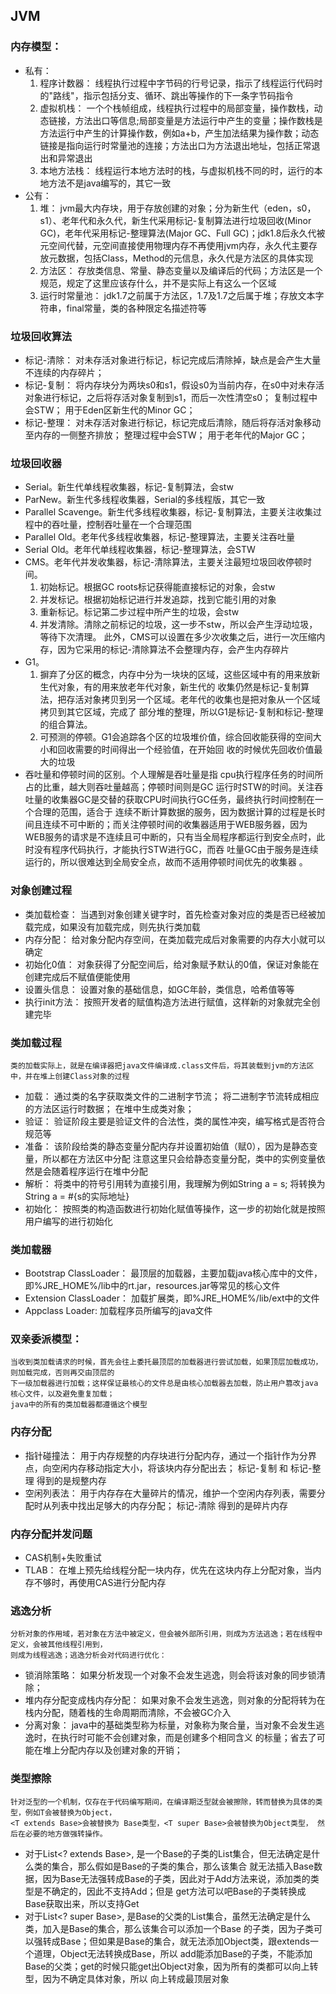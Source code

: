 ## JVM
### 内存模型：
- 私有：
    1. 程序计数器：
        线程执行过程中字节码的行号记录，指示了线程运行代码时的"路线"，指示包括分支、循环、跳出等操作的下一条字节码指令
    2. 虚拟机栈：
        一个个栈帧组成，线程执行过程中的局部变量，操作数栈，动态链接，方法出口等信息;局部变量是方法运行中产生的变量；操作数栈是方法运行中产生的计算操作数，例如a+b，产生加法结果为操作数；动态链接是指向运行时常量池的连接；方法出口为方法退出地址，包括正常退出和异常退出
    3. 本地方法栈：
        线程运行本地方法时的栈，与虚拟机栈不同的时，运行的本地方法不是java编写的，其它一致
- 公有：
    1. 堆：
        jvm最大内存块，用于存放创建的对象；分为新生代（eden，s0，s1）、老年代和永久代，新生代采用标记-复制算法进行垃圾回收(Minor GC)，老年代采用标记-整理算法(Major GC、Full GC)；jdk1.8后永久代被元空间代替，元空间直接使用物理内存不再使用jvm内存，永久代主要存放元数据，包括Class，Method的元信息，永久代是方法区的具体实现
    2. 方法区：
        存放类信息、常量、静态变量以及编译后的代码；方法区是一个规范，规定了这里应该存什么，并不是实际上有这么一个区域
    3. 运行时常量池：
        jdk1.7之前属于方法区，1.7及1.7之后属于堆；存放文本字符串，final常量，类的各种限定名描述符等
        
### 垃圾回收算法
- 标记-清除：
    对未存活对象进行标记，标记完成后清除掉，缺点是会产生大量不连续的内存碎片；
- 标记-复制：
    将内存块分为两块s0和s1，假设s0为当前内存，在s0中对未存活对象进行标记，之后将存活对象复制到s1，而后一次性清空s0；
    复制过程中会STW；
    用于Eden区新生代的Minor GC；
- 标记-整理：
    对未存活对象进行标记，标记完成后清除，随后将存活对象移动至内存的一侧整齐排放；
    整理过程中会STW；
    用于老年代的Major GC；

### 垃圾回收器
- Serial。新生代单线程收集器，标记-复制算法，会stw
- ParNew。新生代多线程收集器，Serial的多线程版，其它一致
- Parallel Scavenge。新生代多线程收集器，标记-复制算法，主要关注收集过程中的吞吐量，控制吞吐量在一个合理范围
- Parallel Old。老年代多线程收集器，标记-整理算法，主要关注吞吐量
- Serial Old。老年代单线程收集器，标记-整理算法，会STW
- CMS。老年代并发收集器，标记-清除算法，主要关注最短垃圾回收停顿时间。
    1. 初始标记。根据GC roots标记获得能直接标记的对象，会stw
    2. 并发标记。根据初始标记进行并发追踪，找到它能引用的对象
    3. 重新标记。标记第二步过程中所产生的垃圾，会stw
    4. 并发清除。清除之前标记的垃圾，这一步不stw，所以会产生浮动垃圾，等待下次清理。
    此外，CMS可以设置在多少次收集之后，进行一次压缩内存，因为它采用的标记-清除算法不会整理内存，会产生内存碎片
- G1。
    1. 摒弃了分区的概念，内存中分为一块块的区域，这些区域中有的用来放新生代对象，有的用来放老年代对象，新生代的
       收集仍然是标记-复制算法，把存活对象拷贝到另一个区域。老年代的收集也是把对象从一个区域拷贝到其它区域，完成了
       部分堆的整理，所以G1是标记-复制和标记-整理的组合算法。
    2. 可预测的停顿。G1会追踪各个区的垃圾堆价值，综合回收能获得的空间大小和回收需要的时间得出一个经验值，在开始回
       收的时候优先回收价值最大的垃圾
 - 吞吐量和停顿时间的区别。个人理解是吞吐量是指 cpu执行程序任务的时间所占的比重，越大则吞吐量越高；停顿时间则是GC
   运行时STW的时间。关注吞吐量的收集器GC是交替的获取CPU时间执行GC任务，最终执行时间控制在一个合理的范围，适合于
   连续不断计算数据的服务，因为数据计算的过程是长时间且连续不可中断的；而关注停顿时间的收集器适用于WEB服务器，因为
   WEB服务的请求是不连续且可中断的，只有当全局程序都运行到安全点时，此时没有程序代码执行，才能执行STW进行GC，而吞
   吐量GC由于服务是连续运行的，所以很难达到全局安全点，故而不适用停顿时间优先的收集器
   。
### 对象创建过程
- 类加载检查：
    当遇到对象创建关键字时，首先检查对象对应的类是否已经被加载完成，如果没有加载完成，则先执行类加载
- 内存分配：
    给对象分配内存空间，在类加载完成后对象需要的内存大小就可以确定
- 初始化0值：
    对象获得了分配空间后，给对象赋予默认的0值，保证对象能在创建完成后不赋值便能使用
- 设置头信息：
    设置对象的基础信息，如GC年龄，类信息，哈希值等等
- 执行init方法：
    按照开发者的赋值构造方法进行赋值，这样新的对象就完全创建完毕

### 类加载过程
    类的加载实际上，就是在编译器把java文件编译成.class文件后，将其装载到jvm的方法区中，并在堆上创建Class对象的过程
- 加载：
    通过类的名字获取类文件的二进制字节流；
    将二进制字节流转成相应的方法区运行时数据；
    在堆中生成类对象；
- 验证：
    验证阶段主要是验证文件的合法性，类的属性冲突，编写格式是否符合规范等
- 准备：
    该阶段给类的静态变量分配内存并设置初始值（赋0），因为是静态变量，所以都在方法区中分配
    注意这里只会给静态变量分配，类中的实例变量依然是会随着程序运行在堆中分配
- 解析：
    将类中的符号引用转为直接引用，我理解为例如String a = s; 将转换为 String a = #{s的实际地址}
- 初始化：
    按照类的构造函数进行初始化赋值等操作，这一步的初始化就是按照用户编写的进行初始化
    
### 类加载器
- Bootstrap ClassLoader：
    最顶层的加载器，主要加载java核心库中的文件，即%JRE_HOME%/lib中的rt.jar，resources.jar等常见的核心文件
- Extension ClassLoader：
    加载扩展类，即%JRE_HOME%/lib/ext中的文件
- Appclass Loader:
    加载程序员所编写的java文件
    
### 双亲委派模型：
    当收到类加载请求的时候，首先会往上委托最顶层的加载器进行尝试加载，如果顶层加载成功，则加载完成，否则再交由顶层的
    下一级加载器进行加载；这样保证最核心的文件总是由核心加载器去加载，防止用户篡改java核心文件，以及避免重复加载；
    java中的所有的类加载器都遵循这个模型

### 内存分配
- 指针碰撞法：
    用于内存规整的内存块进行分配内存，通过一个指针作为分界点，向空闲内存移动指定大小，将该块内存分配出去；
    标记-复制 和 标记-整理 得到的是规整内存
- 空闲列表法：
    用于内存存在大量碎片的情况，维护一个空闲内存列表，需要分配时从列表中找出足够大的内存分配；
    标记-清除 得到的是碎片内存
    
### 内存分配并发问题
- CAS机制+失败重试
- TLAB：
    在堆上预先给线程分配一块内存，优先在这块内存上分配对象，当内存不够时，再使用CAS进行分配内存
    
### 逃逸分析
    分析对象的作用域，若对象在方法中被定义，但会被外部所引用，则成为方法逃逸；若在线程中定义，会被其他线程引用到，
    则成为线程逃逸；逃逸分析会对代码进行优化：
- 锁消除策略：
    如果分析发现一个对象不会发生逃逸，则会将该对象的同步锁清除；
- 堆内存分配变成栈内存分配：
    如果对象不会发生逃逸，则对象的分配将转为在栈内分配，随着栈的生命周期而清除，不会被GC介入
- 分离对象：
    java中的基础类型称为标量，对象称为聚合量，当对象不会发生逃逸时，在执行时可能不会创建对象，而是创建多个相同含义
    的标量；省去了可能在堆上分配内存以及创建对象的开销；
    
### 类型擦除
    针对泛型的一个机制，仅存在于代码编写期间，在编译期泛型就会被擦除，转而替换为具体的类型，例如T会被替换为Object，
    <T extends Base>会被替换为 Base类型，<T super Base>会被替换为Object类型， 然后在必要的地方做强转操作。
- 对于List<? extends Base>, 是一个Base的子类的List集合，但无法确定是什么类的集合，那么假如是Base的子类的集合，那么该集合
  就无法插入Base数据，因为Base无法强转成Base的子类，因此对于Add方法来说，添加类的类型是不确定的，因此不支持Add；但是
  get方法可以吧Base的子类转换成Base获取出来，所以支持Get
- 对于List<? super Base>, 是Base的父类的List集合，虽然无法确定是什么类，加入是Base的集合，那么该集合可以添加一个Base
  的子类，因为子类可以强转成Base；但如果是Base的集合，就无法添加Object类，跟extends一个道理，Object无法转换成Base，所以
  add能添加Base的子类，不能添加Base的父类；get的时候只能get出Object对象，因为所有的类都可以向上转型，因为不确定具体对象，所以
  向上转成最顶层对象
    
    
 